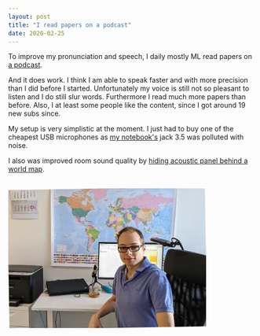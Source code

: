 ```yaml
---
layout: post
title: "I read papers on a podcast"
date: 2020-02-25
---
```


To improve my pronunciation and speech, I daily mostly ML read papers on [a podcast](https://youtu.be/gyBdnNY1WPI).

And it does work. I think I am able to speak faster and with more precision than I did before I started. Unfortunately my voice is still not so pleasant to listen and I do still slur words. Furthermore I read much more papers than before. Also, I at least some people like the content, since I got around 19 new subs since.

My setup is very simplistic at the moment. I just had to buy one of the cheapest USB microphones as [my notebook's](/2019/03/03/Thinkpad-P52-vs-HP-Zbook-15-G5-vs-Dell-Precision-7530.html) jack 3.5 was polluted with noise.

I also was improved room sound quality by [hiding acoustic panel behind a world map](/2020/02/23/Stealthy-acoustic-panels.html).

<br>
<img src="https://raw.githubusercontent.com/vackosar/vackosar.github.io/master/images/2020-02-25-my-photo-table-map-cal-rot-fix.jpg" alt="microphone, map, and me" style="width: 80%; max-width: 900px"/><br>
